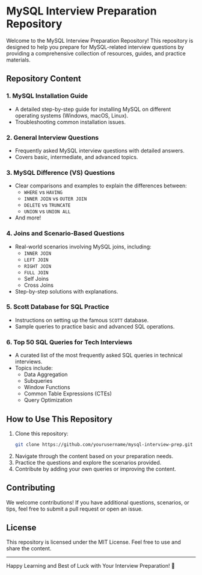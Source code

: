 # MySQL Interview Preparation Repository

Welcome to the MySQL Interview Preparation Repository! This repository is designed to help you prepare for MySQL-related interview questions by providing a comprehensive collection of resources, guides, and practice materials.

## Repository Content

### 1. **MySQL Installation Guide**
   - A detailed step-by-step guide for installing MySQL on different operating systems (Windows, macOS, Linux).
   - Troubleshooting common installation issues.

### 2. **General Interview Questions**
   - Frequently asked MySQL interview questions with detailed answers.
   - Covers basic, intermediate, and advanced topics.

### 3. **MySQL Difference (VS) Questions**
   - Clear comparisons and examples to explain the differences between:
     - `WHERE` vs `HAVING`
     - `INNER JOIN` vs `OUTER JOIN`
     - `DELETE` vs `TRUNCATE`
     - `UNION` vs `UNION ALL`
   - And more!

### 4. **Joins and Scenario-Based Questions**
   - Real-world scenarios involving MySQL joins, including:
     - `INNER JOIN`
     - `LEFT JOIN`
     - `RIGHT JOIN`
     - `FULL JOIN`
     - Self Joins
     - Cross Joins
   - Step-by-step solutions with explanations.

### 5. **Scott Database for SQL Practice**
   - Instructions on setting up the famous `SCOTT` database.
   - Sample queries to practice basic and advanced SQL operations.

### 6. **Top 50 SQL Queries for Tech Interviews**
   - A curated list of the most frequently asked SQL queries in technical interviews.
   - Topics include:
     - Data Aggregation
     - Subqueries
     - Window Functions
     - Common Table Expressions (CTEs)
     - Query Optimization

## How to Use This Repository
1. Clone this repository:
   ```bash
   git clone https://github.com/yourusername/mysql-interview-prep.git
   ```
2. Navigate through the content based on your preparation needs.
3. Practice the questions and explore the scenarios provided.
4. Contribute by adding your own queries or improving the content.

## Contributing
We welcome contributions! If you have additional questions, scenarios, or tips, feel free to submit a pull request or open an issue.

## License
This repository is licensed under the MIT License. Feel free to use and share the content.

---
Happy Learning and Best of Luck with Your Interview Preparation! 🎉
